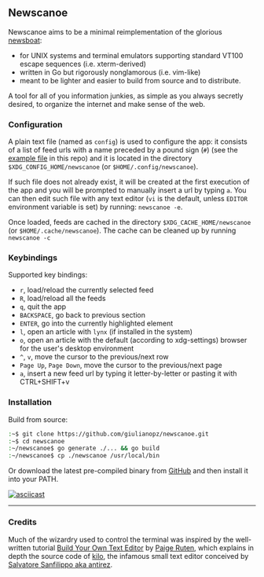 ## Newscanoe

Newscanoe aims to be a minimal reimplementation of the glorious [newsboat](https://newsboat.org/): 
- for UNIX systems and terminal emulators supporting standard VT100 escape sequences (i.e. xterm-derived)
- written in Go but rigorously nonglamorous (i.e. vim-like)
- meant to be lighter and easier to build from source and to distribute.

A tool for all of you information junkies, as simple as you always secretly desired, to organize the internet and make sense of the web. 

### Configuration

A plain text file (named as `config`) is used to configure the app: it consists of a list of feed urls with a name preceded by a pound sign (`#`) (see the [example file](./assets/config) in this repo) and it is located in the directory `$XDG_CONFIG_HOME/newscanoe` (or `$HOME/.config/newscanoe`).

If such file does not already exist, it will be created at the first execution of the app and you will be prompted to manually insert a url by typing `a`. 
You can then edit such file with any text editor (`vi` is the default, unless `EDITOR` environment variable is set) by running: `newscanoe -e`. 

Once loaded, feeds are cached in the directory `$XDG_CACHE_HOME/newscanoe` (or `$HOME/.cache/newscanoe`). The cache can be cleaned up by running `newscanoe -c`

### Keybindings

Supported key bindings:
- `r`, load/reload the currently selected feed
- `R`, load/reload all the feeds
- `q`, quit the app
- `BACKSPACE`, go back to previous section
- `ENTER`, go into the currently highlighted element
- `l`, open an article with `lynx` (if installed in the system)
- `o`, open an article with the default (according to xdg-settings) browser for the user's desktop environment
- `^`, `v`, move the cursor to the previous/next row
- `Page Up`, `Page Down`, move the cursor to the previous/next page
- `a`, insert a new feed url by typing it letter-by-letter or pasting it with CTRL+SHIFT+v

### Installation

Build from source:
```bash
:~$ git clone https://github.com/giulianopz/newscanoe.git
:~$ cd newscanoe 
:~/newscanoe$ go generate ./... && go build
:~/newscanoe$ cp ./newscanoe /usr/local/bin
```

Or download the latest pre-compiled binary from [GitHub](https://github.com/giulianopz/newscanoe/releases) and then install it into your PATH.

[![asciicast](https://asciinema.org/a/ITMxRztPY65ijVedNrjHCKeWz.svg)](https://asciinema.org/a/ITMxRztPY65ijVedNrjHCKeWz)

---

### Credits

Much of the wizardry used to control the terminal was inspired by the well-written tutorial [Build Your Own Text Editor](https://viewsourcecode.org/snaptoken/kilo/) by [Paige Ruten](https://viewsourcecode.org/), which explains in depth the source code of [kilo](https://github.com/antirez/kilo), the infamous small text editor conceived by [Salvatore Sanfilippo aka antirez](http://invece.org/).
